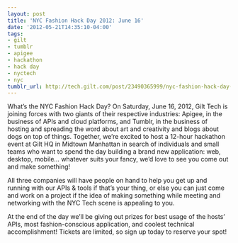 ```yaml
---
layout: post
title: 'NYC Fashion Hack Day 2012: June 16'
date: '2012-05-21T14:35:10-04:00'
tags:
- gilt
- tumblr
- apigee
- hackathon
- hack day
- nyctech
- nyc
tumblr_url: http://tech.gilt.com/post/23490365999/nyc-fashion-hack-day-2012-june-16
---
```



What’s the NYC Fashion Hack Day? On Saturday, June 16, 2012, Gilt Tech is joining forces with two giants of their respective industries: Apigee, in the business of APIs and cloud platforms, and Tumblr, in the business of hosting and spreading the word about art and creativity and blogs about dogs on top of things. Together, we’re excited to host a 12-hour hackathon event at Gilt HQ in Midtown Manhattan in search of individuals and small teams who want to spend the day building a brand new application: web, desktop, mobile… whatever suits your fancy, we’d love to see you come out and make something!

All three companies will have people on hand to help you get up and running with our APIs & tools if that’s your thing, or else you can just come and work on a project if the idea of making something while meeting and networking with the NYC Tech scene is appealing to you.

At the end of the day we’ll be giving out prizes for best usage of the hosts’ APIs, most fashion-conscious application, and coolest technical accomplishment! Tickets are limited, so sign up today to reserve your spot!

